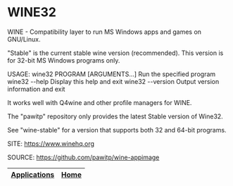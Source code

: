 # WINE32

 WINE - Compatibility layer to run MS Windows apps and games on GNU/Linux.
 
 "Stable" is the current stable wine version (recommended).
 This version is for 32-bit MS Windows programs only.
 
 USAGE: wine32 PROGRAM [ARGUMENTS...]   Run the specified program
        wine32 --help                   Display this help and exit
        wine32 --version                Output version information and exit
        
 It works well with Q4wine and other profile managers for WINE.
 
 The "pawitp" repository only provides the latest Stable version of Wine32.
 
 See "wine-stable" for a version that supports both 32 and 64-bit programs.
 
 SITE: https://www.winehq.org

 SOURCE: https://github.com/pawitp/wine-appimage

 | [Applications](https://portable-linux-apps.github.io/apps.html) | [Home](https://portable-linux-apps.github.io)
 | --- | --- |

